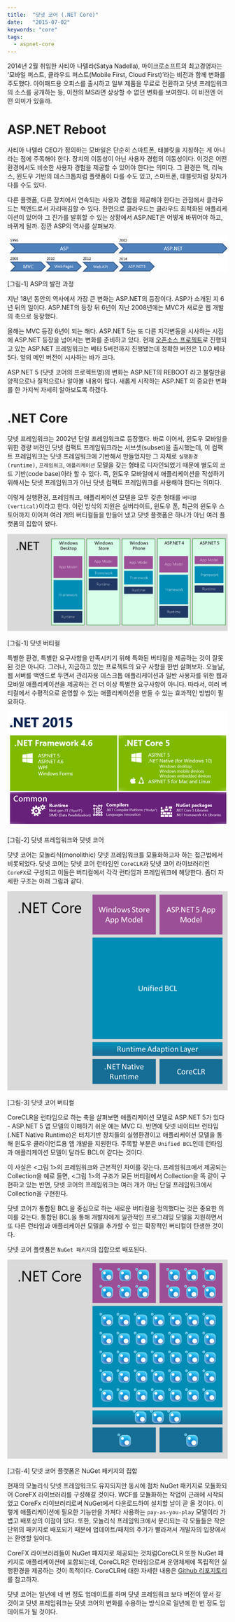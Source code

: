 ```yaml
---
title:  "닷넷 코어 (.NET Core)"
date:   "2015-07-02"
keywords: "core"
tags:
  - aspnet-core
---
```


2014년 2월 취임한 사티아 나델라(Satya Nadella), 마이크로소프트의 최고경영자는 ‘모바일 퍼스트, 클라우드 퍼스트(Mobile First, Cloud First)’라는 비전과 함께 변화를 주도했다. 아이패드용 오피스를 출시하고 일부 제품을 무료로 전환하고 닷넷 프레임워크의 소스를 공개하는 등, 이전의 MS라면 상상할 수 없던 변화를 보여줬다. 이 비전엔 어떤 의미가 있을까.

# ASP.NET Reboot

사티아 나델라 CEO가 정의하는 모바일은 단순히 스마트폰, 태블릿을 지칭하는 게 아니라는 점에 주목해야 한다. 장치의 이동성이 아닌 사용자 경험의 이동성이다. 이것은 어떤 환경에서도 비슷한 사용자 경험을 제공할 수 있어야 한다는 의미다. 그 환경은 맥, 리눅스, 윈도우 기반의 데스크톱처럼 플랫폼이 다를 수도 있고, 스마트폰, 태블릿처럼 장치가 다를 수도 있다. 

다른 플랫폼, 다른 장치에서 연속되는 사용자 경험을 제공해야 한다는 관점에서 클라우드는 백엔드로서 자리매김할 수 있다. 한편으로 클라우드는 클라우드 최적화된 애플리케이션이 있어야 그 진가를 발휘할 수 있는 상황에서 ASP.NET은 어떻게 바뀌어야 하고, 바뀌게 될까. 잠깐 ASP의 역사를 살펴보자.

![History of ASP](../images/dotnet-core/asp-history.png)

[그림-1] ASP의 발전 과정

지난 18년 동안의 역사에서 가장 큰 변화는 ASP.NET의 등장이다. ASP가 소개된 지 6년 뒤의 일이다. ASP.NET의 등장 뒤 6년이 지난 2008년에는 MVC가 새로운 웹 개발의 축으로 등장했다. 

올해는 MVC 등장 6년이 되는 해다. ASP.NET 5는 또 다른 지각변동을 시사하는 시점에 ASP.NET 등장을 넘어서는 변화를 준비하고 있다. 
현재 [오픈소스 프로젝트](https://github.com/aspnet/Home/)로 진행되고 있는 ASP.NET 프레임워크는 베타 5버전까지 진행됐는데 정확한 버전은 1.0.0 베타 5다. 앞의 메인 버전이 시사하는 바가 크다. 

ASP.NET 5 (닷넷 코어의 프로젝트명)의 변화는 ASP.NET의 REBOOT 라고 불릴만큼 양적으로나 질적으로나 알아볼 내용이 많다. 새롭게 시작하는 ASP.NET 의 중요한 변화를 한 가지씩 자세히 알아보도록 하겠다.

# .NET Core
닷넷 프레임워크는 2002년 단일 프레임워크로 등장했다. 바로 이어서, 윈도우 모바일을 위한 경량 버전인 닷넷 컴팩트 프레임워크라는 서브셋(subset)을 출시했는데, 이 컴팩트 프레임워크는 닷넷 프레임워크에 기반해서 만들었지만 그 자체로 `실행환경(runtime)`, `프레임워크`, `애플리케이션` 모델을 갖는 형태로 디자인되었기 때문에 별도의 코드 기반(code base)이라 할 수 있다. 즉, 윈도우 모바일에서 애플리케이션을 작성하기 위해서는 닷넷 프레임워크가 아닌 닷넷 컴팩트 프레임워크를 사용해야 한다는 의미다. 

이렇게 실행환경, 프레임워크, 애플리케이션 모델을 모두 갖춘 형태를 `버티컬(vertical)`이라고 한다. 이런 방식의 지원은 실버라이트, 윈도우 폰, 최근의 윈도우 스토어까지 이어져 여러 개의 버티컬들을  만들어 냈고 닷넷 플랫폼은 하나가 아닌 여러 플랫폼의 집합이 됐다.

![닷넷 버티컬](../images/dotnet-core/dotnet-vertical.png)

[그림-1] 닷넷 버티컬

특별한 환경, 특별한 요구사항을 만족시키기 위해 특화된 버티컬을 제공하는 것이 잘못된 것은 아니다. 그러나, 지금하고 있는 프로젝트의 요구 사항을 한번 살펴보자. 오늘날, 웹 서버를 백엔드로 두면서 관리자용 데스크톱 애플리케이션과 일반 사용자를 위한 웹과 모바일 애플리케이션을 제공하는 건 더 이상 특별한 요구사항이 아니다. 따라서, 여러 버티컬에서 수평적으로 운영할 수 있는 애플리케이션을 만들 수 있는 효과적인 방법이 필요하다.

![닷넷 프레임워크와 닷넷 코어](../images/dotnet-core/dotnet-core.png)

[그림-2] 닷넷 프레임워크와 닷넷 코어

닷넷 코어는 모놀리식(monolithic) 닷넷 프레임워크를 모듈화하고자 하는 접근법에서 비롯되었다. 닷넷 코어는 닷넷 코어 런타임인 `CoreCLR`과 닷넷 코어 라이브러리인 `CoreFX`로 구성되고 이들은  버티컬에서 각각 런타임과 프레임워크에 해당한다. 좀더 자세한 구조는 아래 그림과 같다.

![닷넷 코어 버티컬](../images/dotnet-core/dotnet-core-vertical.png)

[그림-3] 닷넷 코어 버티컬

CoreCLR을 런타임으로 하는 축을 살펴보면 애플리케이션 모델로 ASP.NET 5가 있다 - ASP.NET 5 앱 모델의 이해하기 쉬운 예는 MVC 다. 반면에 닷넷 네이티브 런타임(.NET Native Runtime)은 터치기반 장치들의 실행환경이고 애플리케이션 모델을 통해 윈도우 클라이언트용 앱 개발을 지원한다. 주목할 부분은 `Unified BCL`인데 런타임과 애플리케이션 모델이 달라도 BCL이 같다는 것이다.

이 사실은 <그림 1>의 프레임워크와 근본적인 차이를 갖는다. 프레임워크에서 제공되는 Collection을 예로 들면, <그림 1>의 구조가 모든 버티컬에서 Collection을 똑 같이 구현하고 있는 반면, 닷넷 코어의 프레임워크는 여러 개가 아닌 단일 프레임워크에서 Collection을 구현한다.

닷넷 코어가 통합된 BCL을 중심으로 하는 새로운 버티컬을 정의했다는 것은 중요한 의미를 갖는다. 통합된 BCL을 통해 개발자에게 일관적인 프로그래밍 모델을 지원하면서 또 다른 런타임과 애플리케이션 모델을 추가할 수 있는 확장적인 버티컬이 탄생한 것이다.

닷넷 코어 플랫폼은 `NuGet 패키지`의 집합으로 배포된다. 

![닷넷 코어 버티컬 누겟](../images/dotnet-core/dotnet-core-vertical-nuget.png)

[그림-4] 닷넷 코어 플랫폼은 NuGet 패키지의 집합

현재의 모놀리식 닷넷 프레임워크도 유지되지만 동시에 점차 NuGet 패키지로 모듈화되어 CoreFX 라이브러리를 구성해갈 것이다. WCF를 모듈화하는 작업이 근래에 시작되었고 CoreFx 라이브러리로써 NuGet에서 다운로드하여 설치할 날이 곧 올 것이다. 이렇게 애플리케이션에 필요한 기능만을 가져다 사용하는 `pay-as-you-play` 모델이라 가볍고 배포상의 이점이 있다. 또한, 모놀리식 프레임워크에서 분리되는 각 모듈들은 작은 단위의 패키지로 배포되기 때문에 업데이트/패치의 주기가 빨라져서 개발자의 입장에서는 환영할 일이다.

CoreFX 라이브러리들이 NuGet 패지지로 제공되는 것처럼CoreCLR 또한 NuGet 패키지로  애플리케이션에 포함되는데, CoreCLR은 런타임으로써 운영체제에 독립적인 실행환경을 제공하는 것이 목적이다. CoreCLR에 대한 자세한 내용은 [Github 리포지토리](https://github.com/dotnet/coreclr)를 참고하자.

닷넷 코어는 일년에 네 번 정도 업데이트를 하며 닷넷 프레임워크 보다 버전이 앞서 갈 것이고 닷넷 프레임워크는 닷넷 코어의 변화를 수용하는 방식으로 일년에 한 번 정도 업데이트가 될 것이다. 

